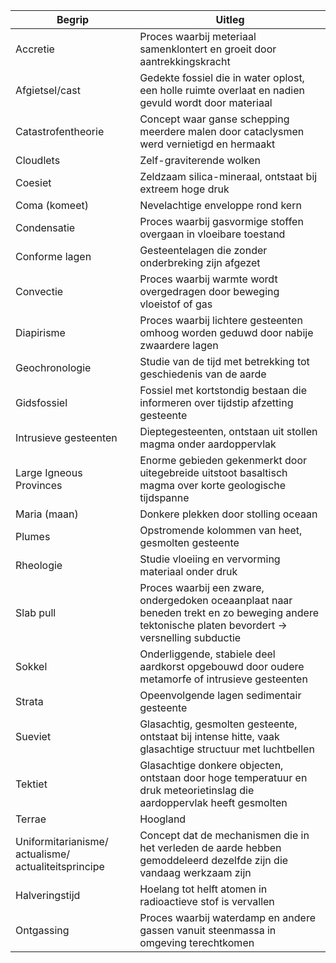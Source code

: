 | Begrip                                               | Uitleg                                                                                                                                            |
| ---------------------------------------------------- | ------------------------------------------------------------------------------------------------------------------------------------------------- |
| Accretie                                             | Proces waarbij meteriaal samenklontert en groeit door aantrekkingskracht                                                                          |
| Afgietsel/cast                                       | Gedekte fossiel die in water oplost, een holle ruimte overlaat en nadien gevuld wordt door materiaal                                              |
| Catastrofentheorie                                   | Concept waar ganse schepping meerdere malen door cataclysmen werd vernietigd en hermaakt                                                          |
| Cloudlets                                            | Zelf-graviterende wolken                                                                                                                          |
| Coesiet                                              | Zeldzaam silica-mineraal, ontstaat bij extreem hoge druk                                                                                          |
| Coma (komeet)                                        | Nevelachtige enveloppe rond kern                                                                                                                  |
| Condensatie                                          | Proces waarbij gasvormige stoffen overgaan in vloeibare toestand                                                                                  |
| Conforme lagen                                       | Gesteentelagen die zonder onderbreking zijn afgezet                                                                                               |
| Convectie                                            | Proces waarbij warmte wordt overgedragen door beweging vloeistof of gas                                                                           |
| Diapirisme<br>                                       | Proces waarbij lichtere gesteenten omhoog worden geduwd door nabije zwaardere lagen                                                               |
| Geochronologie                                       | Studie van de tijd met betrekking tot geschiedenis van de aarde                                                                                   |
| Gidsfossiel                                          | Fossiel met kortstondig bestaan die informeren over tijdstip afzetting gesteente                                                                  |
| Intrusieve gesteenten                                | Dieptegesteenten, ontstaan uit stollen magma onder aardoppervlak                                                                                  |
| Large Igneous Provinces                              | Enorme gebieden gekenmerkt door uitegebreide uitstoot basaltisch magma over korte geologische tijdspanne                                          |
| Maria (maan)                                         | Donkere plekken door stolling oceaan                                                                                                              |
| Plumes                                               | Opstromende kolommen van heet, gesmolten gesteente                                                                                                |
| Rheologie                                            | Studie vloeiing en vervorming materiaal onder druk                                                                                                |
| Slab pull                                            | Proces waarbij een zware, ondergedoken oceaanplaat naar beneden trekt en zo beweging andere tektonische platen bevordert -> versnelling subductie |
| Sokkel                                               | Onderliggende, stabiele deel aardkorst opgebouwd door oudere metamorfe of intrusieve gesteenten                                                   |
| Strata                                               | Opeenvolgende lagen sedimentair gesteente                                                                                                         |
| Sueviet                                              | Glasachtig, gesmolten gesteente, ontstaat bij intense hitte, vaak glasachtige structuur met luchtbellen                                           |
| Tektiet                                              | Glasachtige donkere objecten, ontstaan door hoge temperatuur en druk meteorietinslag die aardoppervlak heeft gesmolten                            |
| Terrae                                               | Hoogland                                                                                                                                          |
| Uniformitarianisme/ actualisme/ actualiteitsprincipe | Concept dat de mechanismen die in het verleden de aarde hebben gemoddeleerd dezelfde zijn die vandaag werkzaam zijn                               |
| Halveringstijd                                       | Hoelang tot helft atomen in radioactieve stof is vervallen                                                                                        |
| Ontgassing                                           | Proces waarbij waterdamp en andere gassen vanuit steenmassa in omgeving terechtkomen                                                              |
